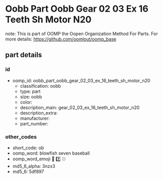 # Oobb Part Oobb Gear 02 03 Ex 16 Teeth Sh Motor N20  

note: This is part of OOMP the Oopen Organization Method For Parts. For more details: https://github.com/oomlout/oomp_base

##  part details





### id
* oomp_id: oobb_part_oobb_gear_02_03_ex_16_teeth_sh_motor_n20
  * classification: oobb
  * type: part
  * size: oobb
  * color: 
  * description_main: gear_02_03_ex_16_teeth_sh_motor_n20
  * description_extra: 
  * manufacturer: 
  * part_number: 

### other_codes
* short_code: ob
* oomp_word: blowfish seven baseball
* oomp_word_emoji :blowfish: :seven: :baseball:
* md5_6_alpha: 3nzx3
* md5_6: 5df897